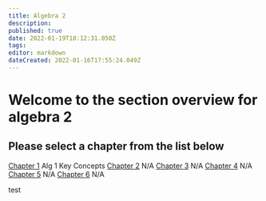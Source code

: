 ```yaml
---
title: Algebra 2
description: 
published: true
date: 2022-01-19T18:12:31.050Z
tags: 
editor: markdown
dateCreated: 2022-01-16T17:55:24.049Z
---
```


# Welcome to the section overview for algebra 2

## Please select a chapter from the list below

[Chapter 1](/Math/Algebra-2/Chapter-1) Alg 1 Key Concepts
[Chapter 2](/Math/Algebra-2/Chapter-2) N/A
[Chapter 3](/Math/Algebra-2/Chapter-3) N/A
[Chapter 4](/Math/Algebra-2/Chapter-4) N/A
[Chapter 5](/Math/Algebra-2/Chapter-5) N/A
[Chapter 6](/Math/Algebra-2/Chapter-6) N/A

test